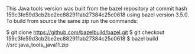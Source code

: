 This Java tools version was built from the bazel repository at commit hash 159c3fe59d3cb2be2ec882911ab27384c25c0618
using bazel version 3.5.0.
To build from source the same zip run the commands:

$ git clone https://github.com/bazelbuild/bazel.git
$ git checkout 159c3fe59d3cb2be2ec882911ab27384c25c0618
$ bazel build //src:java_tools_java11.zip
